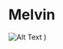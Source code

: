 # Melvin

![Alt Text](https://user-images.githubusercontent.com/110893288/183602883-f3c56cf2-52c4-465d-a376-086916606de0.png)
)
